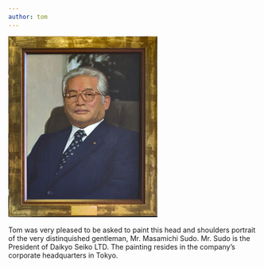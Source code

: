 ```yaml
---
author: tom
---
```


![portrait of Masamichi Sudo](/news/sudo-300w.jpg)

Tom was very pleased to be asked to paint this head and shoulders portrait of the very distinquished gentleman, Mr. Masamichi Sudo. Mr. Sudo is the President of Daikyo Seiko LTD. The painting resides in the company’s corporate headquarters in Tokyo.